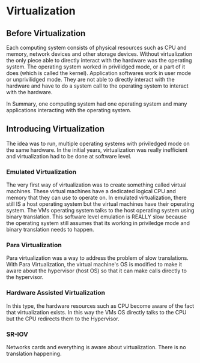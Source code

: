 # Virtualization

## Before Virtualization

Each computing system consists of physical resources such as CPU and memory, network devices and other storage devices. Without virtualization the only piece able to directly interact with the hardware was the operating system. The operating system worked in privilidged mode, or a part of it does (which is called the kernel). Application softwares work in user mode or unprivilidged mode. They are not able to directly interact with the hardware and have to do a system call to the operating system to interact with the hardware.

In Summary, one computing system had one operating system and many applications interacting with the operating system.

## Introducing Virtualization

The idea was to run, multiple operating systems with priviledged mode on the same hardware. In the initial years, virtualization was really inefficient and virtualization had to be done at software level.

### Emulated Virtualization

The very first way of virtualization was to create something called virtual machines. These virtual machines have a dedicated logical CPU and memory that they can use to operate on. In emulated virtualization, there still IS a host operating system but the virtual machines have their operating system. The VMs operating system talks to the host operating system using binary translation. This software level emulation is REALLY slow because the operating system still assumes that its working in priviledge mode and binary translation needs to happen.

### Para Virtualization

Para virtualization was a way to address the problem of slow translations. With Para Virtualization, the virtual machine's OS is modified to make it aware about the hypervisor (host OS) so that it can make calls directly to the hypervisor.

### Hardware Assisted Virtualization

In this type, the hardware resources such as CPU become aware of the fact that virtualization exists. In this way the VMs OS directly talks to the CPU but the CPU redirects them to the Hypervisor.

### SR-IOV

Networks cards and everything is aware about virtualization. There is no translation happening.
